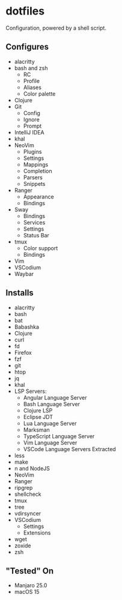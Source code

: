 # dotfiles

Configuration, powered by a shell script.

## Configures

- alacritty
- bash and zsh
    - RC
    - Profile
    - Aliases
    - Color palette
- Clojure
- Git
    - Config
    - Ignore
    - Prompt
- IntelliJ IDEA
- khal
- NeoVim
    - Plugins
    - Settings
    - Mappings
    - Completion
    - Parsers
    - Snippets
- Ranger
    - Appearance
    - Bindings
- Sway
    - Bindings
    - Services
    - Settings
    - Status Bar
- tmux
    - Color support
    - Bindings
- Vim
- VSCodium
- Waybar


## Installs

- alacritty
- bash
- bat
- Babashka
- Clojure
- curl
- fd
- Firefox
- fzf
- git
- htop
- jq
- khal
- LSP Servers:
    - Angular Language Server
    - Bash Language Server
    - Clojure LSP
    - Eclipse JDT
    - Lua Language Server
    - Marksman
    - TypeScript Language Server
    - Vim Language Server
    - VSCode Language Servers Extracted
- less
- make
- n and NodeJS
- NeoVim
- Ranger
- ripgrep
- shellcheck
- tmux
- tree
- vdirsyncer
- VSCodium
    - Settings
    - Extensions
- wget
- zoxide
- zsh


## "Tested" On

- Manjaro 25.0
- macOS 15
